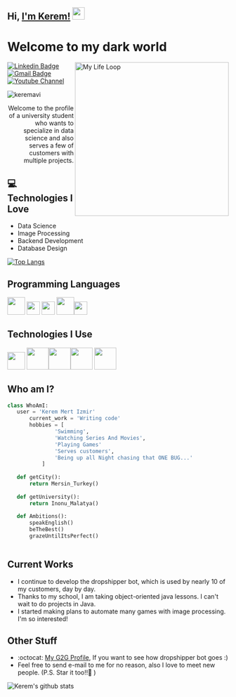 ## Hi, [I'm Kerem!](https://www.youtube.com/channel/UCA_8wb6R2bav-Kv8RraLHtw)  <img src="https://media.giphy.com/media/hvRJCLFzcasrR4ia7z/giphy.gif" width="28px" height="28px">

<h1>Welcome to my dark world</h1> 

<img src = 'https://github.com/linuxkerem/keremavi/blob/main/images/myLifeLoop.gif' alt = 'My Life Loop' width='350' align='right'/>

[![Linkedin Badge](https://img.shields.io/badge/-Kerem%20Mert%20Izmir-blue?style=flat-square&logo=Linkedin&logoColor=white&link=https://www.linkedin.com/in/kerem-izmir-35a226221)](https://www.linkedin.com/in/kerem-izmir-35a226221) [![Gmail Badge](https://img.shields.io/badge/keremmertizmir39@gmail.com-c14438?style=flat-square&logo=Gmail&logoColor=white&link=mailto:keremmertizmir39@gmail.com)](mailto:keremmertizmir39@gmail.com) [![Youtube Channel](https://img.shields.io/badge/-Kerem-c14438?style=flat-square&logo=Youtube&link=https://www.youtube.com/channel/UCA_8wb6R2bav-Kv8RraLHtw)](https://www.youtube.com/channel/UCA_8wb6R2bav-Kv8RraLHtw)
<p align="left"> <img src="https://komarev.com/ghpvc/?username=keremavi" alt="keremavi" /> </p>

<div style="text-align: right">Welcome to the profile of a university student who wants to specialize in data science and also serves a few of customers with multiple projects.</div>

## :computer: Technologies I Love
* Data Science
* Image Processing
* Backend Development
* Database Design

[![Top Langs](https://github-readme-stats.vercel.app/api/top-langs/?username=linuxkerem&layout=compact)](https://github.com/anuraghazra/github-readme-stats)

## Programming Languages
<img src = 'https://github.com/linuxkerem/keremavi/blob/main/images/python.png' width='40'/> <img src = 'https://github.com/linuxkerem/keremavi/blob/main/images/java.png' width='30'/> <img src = 'https://github.com/linuxkerem/keremavi/blob/main/images/c.png' width='30'/> <img src = 'https://github.com/linuxkerem/keremavi/blob/main/images/html.png' width='40'/><img src = 'https://github.com/linuxkerem/keremavi/blob/main/images/css.png' width='30'/> 

 ## Technologies I Use
 <img src = 'https://github.com/linuxkerem/keremavi/blob/main/images/excel.png' width='40'/>  <img src = 'https://github.com/linuxkerem/keremavi/blob/main/images/mysql.png' height='50'/><img src = 'https://github.com/linuxkerem/keremavi/blob/main/images/opencv.png' width='50'/><img src = 'https://github.com/linuxkerem/keremavi/blob/main/images/requests.png' width='50'/> <img src = 'https://github.com/linuxkerem/keremavi/blob/main/images/selenium.png' width='50'/>
 
 ## Who am I?
 ```python
 class WhoAmI:
 	user = 'Kerem Mert Izmir'
		current_work = 'Writing code'
		hobbies = [
				'Swimming',
				'Watching Series And Movies',
				'Playing Games'
				'Serves customers',
				'Being up all Night chasing that ONE BUG...'
			]
	
	def getCity():
		return Mersin_Turkey()
	
	def getUniversity():
		return Inonu_Malatya()
	
	def Ambitions():
		speakEnglish()
		beTheBest()
		grazeUntilItsPerfect()
	
 ```
 
## Current Works
 * I continue to develop the dropshipper bot, which is used by nearly 10 of my customers, day by day.
 * Thanks to my school, I am taking object-oriented java lessons. I can't wait to do projects in Java.
 * I started making plans to automate many games with image processing. I'm so interested!
 
## Other Stuff
  - :octocat: [My G2G Profile](https://drive.google.com/file/d/1uxq1shtoVfoD8D4sD5MHN3drGVA50vlz/view?usp=sharing), If you want to see how dropshipper bot goes :) 
  - Feel free to send e-mail to me for no reason, also I love to meet new people. (P.S. Star it too!!:grimacing: )

![Kerem's github stats](https://github-readme-stats.vercel.app/api?username=linuxkerem&show_icons=true&hide=[%22issues%22])
 
 
